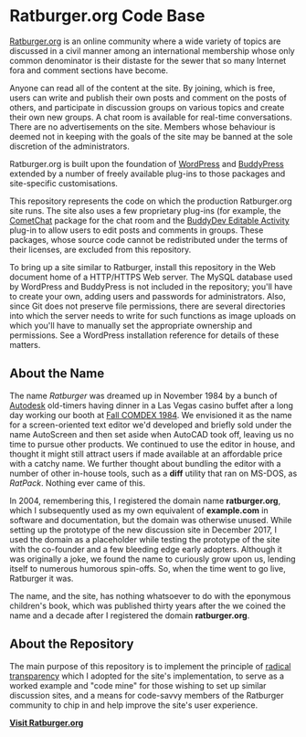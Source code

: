 # Ratburger.org Code Base

[Ratburger.org](https://www.ratburger.org/) is an online community where a wide variety
of topics are discussed in a civil manner among an international membership whose
only common denominator is their distaste for the sewer that so many Internet
fora and comment sections have become.

Anyone can read all of the content at the site.  By joining, which is free, users can
write and publish their own posts and comment on the posts of others, and participate
in discussion groups on various topics and create their own new groups.  A chat room
is available for real-time conversations.  There are no advertisements on the site.
Members whose behaviour is deemed not in keeping with the goals of the site may be
banned at the sole discretion of the administrators.

Ratburger.org is built upon the foundation of [WordPress](https://wordpress.org/)
and [BuddyPress](https://buddypress.org/) extended by a number of
freely available plug-ins to those packages and site-specific customisations.

This repository represents the code on which the production Ratburger.org site
runs.  The site also uses a few proprietary plug-ins (for example, the
[CometChat](https://www.cometchat.com/) package for the chat room and
the [BuddyDev Editable Activity](https://buddydev.com/plugins/bp-editable-activity/)
plug-in to allow users to edit posts and comments in groups.  These packages,
whose source code cannot be redistributed under the terms of their licenses,
are excluded from this repository.

To bring up a site similar to Ratburger, install this repository in the Web
document home of a HTTP/HTTPS Web server.  The MySQL database used by
WordPress and BuddyPress is not included in the repository; you'll have to
create your own, adding users and passwords for administrators.  Also,
since Git does not preserve file permissions, there are several directories
into which the server needs to write for such functions as image uploads
on which you'll have to manually set the appropriate ownership and
permissions.  See a WordPress installation reference for details of these
matters.

## About the Name

The name _Ratburger_ was dreamed up in November 1984 by a bunch of
[Autodesk](http://www.fourmilab.ch/autofile/)
old-timers having dinner in a Las Vegas casino buffet after a long day working
our booth at
[Fall COMDEX 1984](http://www.fourmilab.ch/autofile/images/tradeshows/comdex_1984/).
We envisioned it as the name for a screen-oriented text editor we'd developed
and briefly sold under the name AutoScreen and then set aside when AutoCAD
took off, leaving us no time to pursue other products.  We continued to use
the editor in house, and thought it might still attract users if made available
at an affordable price with a catchy name.  We further thought about bundling
the editor with a number of other in-house tools, such as a **diff**
utility that ran on MS-DOS, as _RatPack_.  Nothing ever came of this.

In 2004, remembering this, I registered the domain name **ratburger.org**, which
I subsequently used as my own equivalent of **example.com** in software and
documentation, but the domain was otherwise unused.  While setting up the
prototype of the new discussion site in December 2017, I used the
domain as a placeholder while testing the prototype of the site with
the co-founder and a few bleeding edge early adopters.  Although it was
originally a joke, we found the name to curiously grow upon us, lending
itself to numerous humorous spin-offs.  So, when the time went to go
live, Ratburger it was.

The name, and the site, has nothing whatsoever to do with the eponymous
children's book, which was published thirty years after the we coined
the name and a decade after I registered the domain **ratburger.org**.

## About the Repository

The main purpose of this repository is to implement the principle of
[radical transparency](http://www.ratburger.org/index.php/2017/12/18/radical-transparency/)
which I adopted for the site's implementation, to serve as a worked
example and "code mine" for those wishing to set up similar discussion
sites, and a means for code-savvy members of the Ratburger community to
chip in and help improve the site's user experience.

**[Visit Ratburger.org](https://www.ratburger.org/)**

